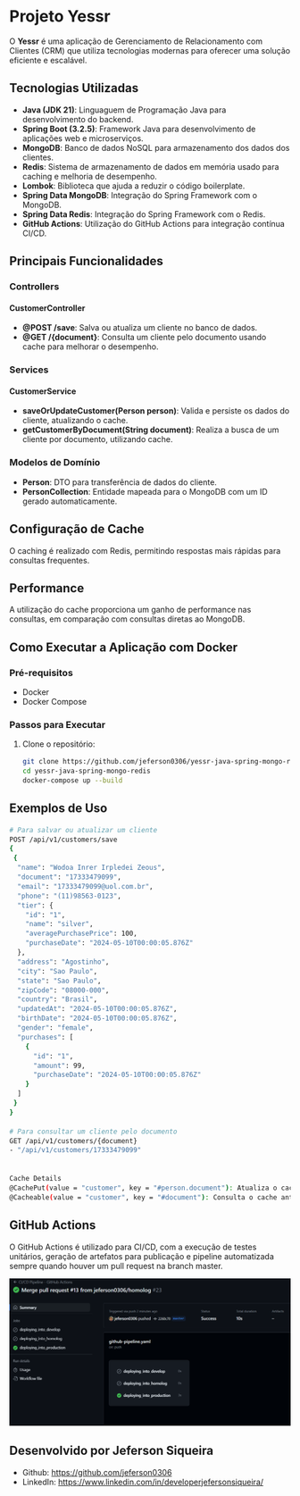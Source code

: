 # Projeto Yessr

O **Yessr** é uma aplicação de Gerenciamento de Relacionamento com Clientes (CRM) que utiliza tecnologias modernas para
oferecer uma solução eficiente e escalável.

## Tecnologias Utilizadas

- **Java (JDK 21)**: Linguaguem de Programação Java para desenvolvimento do backend.
- **Spring Boot (3.2.5)**: Framework Java para desenvolvimento de aplicações web e microserviços.
- **MongoDB**: Banco de dados NoSQL para armazenamento dos dados dos clientes.
- **Redis**: Sistema de armazenamento de dados em memória usado para caching e melhoria de desempenho.
- **Lombok**: Biblioteca que ajuda a reduzir o código boilerplate.
- **Spring Data MongoDB**: Integração do Spring Framework com o MongoDB.
- **Spring Data Redis**: Integração do Spring Framework com o Redis.
- **GitHub Actions**: Utilização do GitHub Actions para integração contínua CI/CD.

## Principais Funcionalidades

### Controllers

#### CustomerController

- **@POST /save**: Salva ou atualiza um cliente no banco de dados.
- **@GET /{document}**: Consulta um cliente pelo documento usando cache para melhorar o desempenho.

### Services

#### CustomerService

- **saveOrUpdateCustomer(Person person)**: Valida e persiste os dados do cliente, atualizando o cache.
- **getCustomerByDocument(String document)**: Realiza a busca de um cliente por documento, utilizando cache.

### Modelos de Domínio

- **Person**: DTO para transferência de dados do cliente.
- **PersonCollection**: Entidade mapeada para o MongoDB com um ID gerado automaticamente.

## Configuração de Cache

O caching é realizado com Redis, permitindo respostas mais rápidas para consultas frequentes.

## Performance

A utilização do cache proporciona um ganho de performance nas consultas, em comparação com consultas diretas ao MongoDB.

## Como Executar a Aplicação com Docker

### Pré-requisitos

- Docker
- Docker Compose

### Passos para Executar

1. Clone o repositório:
   ```bash
   git clone https://github.com/jeferson0306/yessr-java-spring-mongo-redis
   cd yessr-java-spring-mongo-redis
   docker-compose up --build
   
## Exemplos de Uso

```bash
# Para salvar ou atualizar um cliente
POST /api/v1/customers/save
{
 {
  "name": "Wodoa Inrer Irpledei Zeous",
  "document": "17333479099",
  "email": "17333479099@uol.com.br",
  "phone": "(11)98563-0123",
  "tier": {
    "id": "1",
    "name": "silver",
    "averagePurchasePrice": 100,
    "purchaseDate": "2024-05-10T00:00:05.876Z"
  },
  "address": "Agostinho",
  "city": "Sao Paulo",
  "state": "Sao Paulo",
  "zipCode": "08000-000",
  "country": "Brasil",
  "updatedAt": "2024-05-10T00:00:05.876Z",
  "birthDate": "2024-05-10T00:00:05.876Z",
  "gender": "female",
  "purchases": [
    {
      "id": "1",
      "amount": 99,
      "purchaseDate": "2024-05-10T00:00:05.876Z"
    }
  ]
 }
}

# Para consultar um cliente pelo documento
GET /api/v1/customers/{document}
- "/api/v1/customers/17333479099"


Cache Details
@CachePut(value = "customer", key = "#person.document"): Atualiza o cache a cada operação de inserção ou atualização.
@Cacheable(value = "customer", key = "#document"): Consulta o cache antes de acessar o banco de dados.
```

## GitHub Actions

O GitHub Actions é utilizado para CI/CD, com a execução de testes unitários, geração de artefatos para publicação e 
pipeline automatizada sempre quando houver um pull request na branch master.

![img.png](img.png)

## Desenvolvido por Jeferson Siqueira

- Github: https://github.com/jeferson0306
- LinkedIn: https://www.linkedin.com/in/developerjefersonsiqueira/
